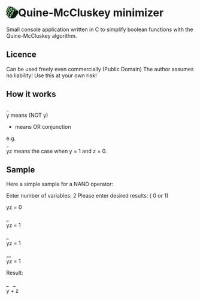 # <img src="https://raw.githubusercontent.com/codeprof/Quine-McCluskey-minimizer/master/logo/icon.png" style="float:left" width="32"> Quine-McCluskey minimizer

Small console application written in C to simplify boolean functions with the Quine-McCluskey algorithm.

## Licence

Can be used freely even commercially (Public Domain)
The author assumes no liability! Use this at your own risk!

## How it works
_</br>
y	means (NOT y)

+	means OR conjunction

e.g.</br>
 _</br>
yz means the case when y = 1 and z = 0.

## Sample

Here a simple sample for a NAND operator:


Enter number of variables: 2
Please enter desired results: ( 0 or 1)

yz = 0

_</br>
yz = 1

 _</br>
yz = 1

__</br>
yz = 1


Result:

_ &nbsp; _</br>
y + z
